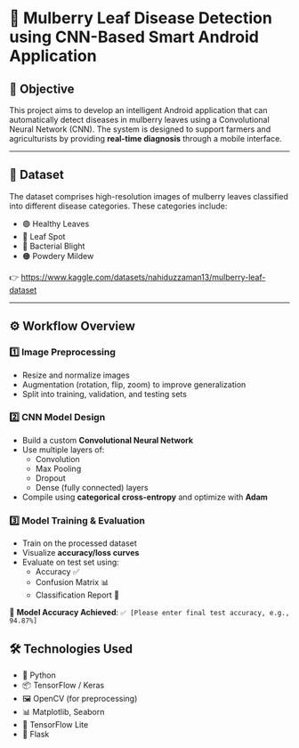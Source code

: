 # 🍃 Mulberry Leaf Disease Detection using CNN-Based Smart Android Application

## 🎯 Objective
This project aims to develop an intelligent Android application that can automatically detect diseases in mulberry leaves using a Convolutional Neural Network (CNN). The system is designed to support farmers and agriculturists by providing **real-time diagnosis** through a mobile interface.

---

## 📂 Dataset
The dataset comprises high-resolution images of mulberry leaves classified into different disease categories. These categories include:
- 🟢 Healthy Leaves
- 🍂 Leaf Spot
- 🔴 Bacterial Blight
- 🟠 Powdery Mildew

👉 https://www.kaggle.com/datasets/nahiduzzaman13/mulberry-leaf-dataset

---

## ⚙️ Workflow Overview

### 1️⃣ Image Preprocessing
- Resize and normalize images
- Augmentation (rotation, flip, zoom) to improve generalization
- Split into training, validation, and testing sets

### 2️⃣ CNN Model Design
- Build a custom **Convolutional Neural Network**
- Use multiple layers of:
  - Convolution
  - Max Pooling
  - Dropout
  - Dense (fully connected) layers
- Compile using **categorical cross-entropy** and optimize with **Adam**

### 3️⃣ Model Training & Evaluation
- Train on the processed dataset
- Visualize **accuracy/loss curves**
- Evaluate on test set using:
  - Accuracy ✅
  - Confusion Matrix 📊
  - Classification Report 📝

🧠 **Model Accuracy Achieved**: `✅ [Please enter final test accuracy, e.g., 94.87%]`


## 🛠️ Technologies Used
- 🐍 Python
- 📦 TensorFlow / Keras
- 🖼️ OpenCV (for preprocessing)
- 📊 Matplotlib, Seaborn
- 🤖 TensorFlow Lite
- 📱 Flask

